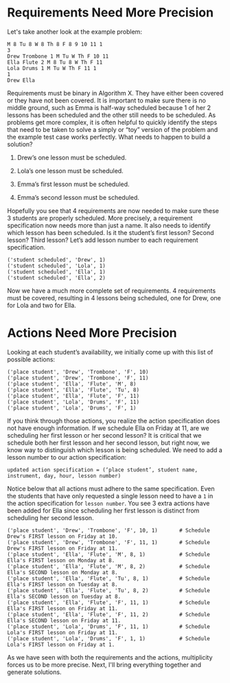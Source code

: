 # Requirements Need More Precision

Let's take another look at the example problem:

```
M 8 Tu 8 W 8 Th 8 F 8 9 10 11 1
3
Drew Trombone 1 M Tu W Th F 10 11
Ella Flute 2 M 8 Tu 8 W Th F 11
Lola Drums 1 M Tu W Th F 11 1
1
Drew Ella
```

Requirements must be binary in Algorithm X. They have either been covered or they have not been covered. It is important to make sure there is no middle ground, such as Emma is half-way scheduled because 1 of her 2 lessons has been scheduled and the other still needs to be scheduled.
As problems get more complex, it is often helpful to quickly identify the steps that need to be taken to solve a simply or “toy” version of the problem and the example test case works perfectly. What needs to happen to build a solution?

1. Drew’s one lesson must be scheduled.

1. Lola’s one lesson must be scheduled.

1. Emma’s first lesson must be scheduled.

1. Emma’s second lesson must be scheduled.

Hopefully you see that 4 requirements are now needed to make sure these 3 students are properly scheduled. More precisely, a requirement specification now needs more than just a name. It also needs to identify which lesson has been scheduled. Is it the student’s first lesson? Second lesson? Third lesson? Let’s add lesson number to each requirement specification.

```text
('student scheduled', 'Drew', 1)
('student scheduled', 'Lola', 1)
('student scheduled', 'Ella', 1)
('student scheduled', 'Ella', 2)
```

Now we have a much more complete set of requirements. 4 requirements must be covered, resulting in 4 lessons being scheduled, one for Drew, one for Lola and two for Ella.

# Actions Need More Precision

Looking at each student’s availability, we initially come up with this list of possible actions:

```
('place student', 'Drew', 'Trombone', 'F', 10)
('place student', 'Drew', 'Trombone', 'F', 11)
('place student', 'Ella', 'Flute', 'M', 8)
('place student', 'Ella', 'Flute', 'Tu', 8)
('place student', 'Ella', 'Flute', 'F', 11)
('place student', 'Lola', 'Drums', 'F', 11)
('place student', 'Lola', 'Drums', 'F', 1)
```

If you think through those actions, you realize the action specification does not have enough information. If we schedule Ella on Friday at 11, are we scheduling her first lesson or her second lesson? It is critical that we schedule both her first lesson and her second lesson, but right now, we know way to distinguish which lesson is being scheduled. We need to add a lesson number to our action specification:

```
updated action specification = (‘place student’, student name, instrument, day, hour, lesson number)
```

Notice below that all actions must adhere to the same specification. Even the students that have only requested a single lesson need to have a `1` in the action specification for `lesson number`. You see 3 extra actions have been added for Ella since scheduling her first lesson is distinct from scheduling her second lesson.

```
('place student', 'Drew', 'Trombone', 'F', 10, 1)       # Schedule Drew's FIRST lesson on Friday at 10.
('place student', 'Drew', 'Trombone', 'F', 11, 1)       # Schedule Drew's FIRST lesson on Friday at 11.
('place student', 'Ella', 'Flute', 'M', 8, 1)           # Schedule Ella's FIRST lesson on Monday at 8.
('place student', 'Ella', 'Flute', 'M', 8, 2)           # Schedule Ella's SECOND lesson on Monday at 8.
('place student', 'Ella', 'Flute', 'Tu', 8, 1)          # Schedule Ella's FIRST lesson on Tuesday at 8.
('place student', 'Ella', 'Flute', 'Tu', 8, 2)          # Schedule Ella's SECOND lesson on Tuesday at 8.
('place student', 'Ella', 'Flute', 'F', 11, 1)          # Schedule Ella's FIRST lesson on Friday at 11.
('place student', 'Ella', 'Flute', 'F', 11, 2)          # Schedule Ella's SECOND lesson on Friday at 11.
('place student', 'Lola', 'Drums', 'F', 11, 1)          # Schedule Lola's FIRST lesson on Friday at 11.
('place student', 'Lola', 'Drums', 'F', 1, 1)           # Schedule Lola's FIRST lesson on Friday at 1.
```

As we have seen with both the requirements and the actions, multiplicity forces us to be more precise. Next, I'll bring everything together and generate solutions.
